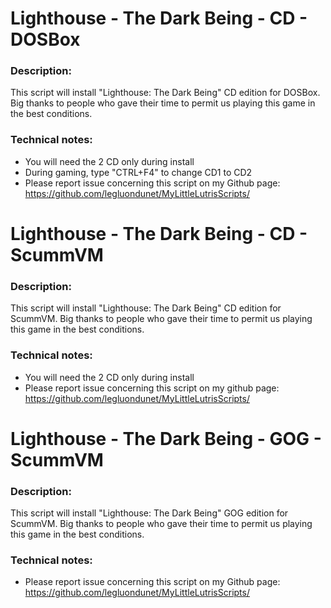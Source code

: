 # Lighthouse - The Dark Being - CD - DOSBox

### Description:
This script will install "Lighthouse: The Dark Being" CD edition for DOSBox.
Big thanks to people who gave their time to permit us playing this game in the best conditions.

### Technical notes:
- You will need the 2 CD only during install
- During gaming, type "CTRL+F4" to change CD1 to CD2
- Please report issue concerning this script on my Github page:
https://github.com/legluondunet/MyLittleLutrisScripts/

# Lighthouse - The Dark Being - CD - ScummVM

### Description:
This script will install "Lighthouse: The Dark Being" CD edition for ScummVM.
Big thanks to people who gave their time to permit us playing this game in the best conditions.

### Technical notes:
- You will need the 2 CD only during install
- Please report issue concerning this script on my github page:
https://github.com/legluondunet/MyLittleLutrisScripts/

# Lighthouse - The Dark Being - GOG - ScummVM

### Description:
This script will install "Lighthouse: The Dark Being" GOG edition for ScummVM.
Big thanks to people who gave their time to permit us playing this game in the best conditions.

### Technical notes:
- Please report issue concerning this script on my Github page:
https://github.com/legluondunet/MyLittleLutrisScripts/
